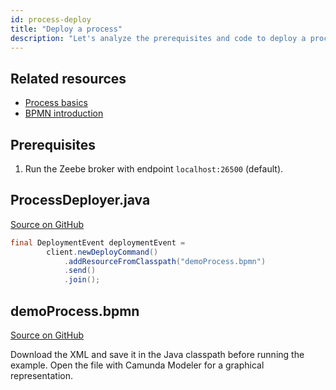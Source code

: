 ```yaml
---
id: process-deploy
title: "Deploy a process"
description: "Let's analyze the prerequisites and code to deploy a process using Java."
---
```


## Related resources

- [Process basics](/product-manuals/concepts/processes.md)
- [BPMN introduction](/reference/bpmn-processes/bpmn-primer.md)

## Prerequisites

1. Run the Zeebe broker with endpoint `localhost:26500` (default).

## ProcessDeployer.java

[Source on GitHub](https://github.com/camunda-cloud/zeebe/tree/develop/samples/src/main/java/io/camunda/zeebe/example/process/ProcessDeployer.java)

```java
final DeploymentEvent deploymentEvent =
        client.newDeployCommand()
            .addResourceFromClasspath("demoProcess.bpmn")
            .send()
            .join();
```

## demoProcess.bpmn

[Source on GitHub](https://github.com/camunda-cloud/zeebe/tree/develop/samples/src/main/resources/demoProcess.bpmn)

Download the XML and save it in the Java classpath before running the example. Open the file with Camunda Modeler for a graphical representation.

<!--
```xml
{{#include ../../../../samples/src/main/resources/demoProcess.bpmn}}
```
-->
